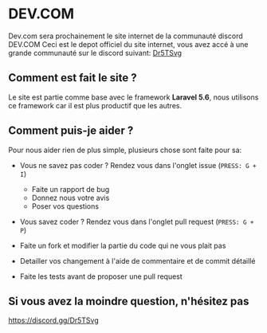 # DEV.COM

Dev.com sera prochainement le site internet de la communauté discord DEV.COM
Ceci est le depot officiel du site internet, vous avez accé à une grande communauté sur le discord suivant: [Dr5TSvg](https://discord.gg/Dr5TSvg)

## Comment est fait le site ?

Le site est partie comme base avec le framework **Laravel 5.6**, nous utilisons ce framework car il est plus productif que les autres.

## Comment puis-je aider ?

Pour nous aider rien de plus simple, plusieurs chose sont faite pour sa:

 - Vous ne savez pas coder ? Rendez vous dans l'onglet issue (`PRESS: G + I`)

   - Faite un rapport de bug
   - Donnez nous votre avis
   - Poser vos questions


 - Vous savez coder ? Rendez vous dans l'onglet pull request (`PRESS: G + P`)

  - Faite un fork et modifier la partie du code qui ne vous plait pas
  - Detailler vos changement à l'aide de commentaire et de commit détaillé
  - Faite les tests avant de proposer une pull request


## Si vous avez la moindre question, n'hésitez pas

https://discord.gg/Dr5TSvg
